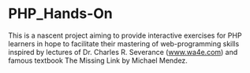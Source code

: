 # PHP_Hands-On
This is a nascent project aiming to provide interactive exercises for PHP learners in hope to facilitate their mastering of web-programming skills inspired by lectures of Dr. Charles R. Severance (www.wa4e.com) and famous textbook The Missing Link by Michael Mendez.
